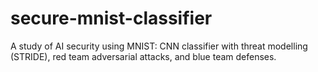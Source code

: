 # secure-mnist-classifier
A study of AI security using MNIST: CNN classifier with threat modelling (STRIDE), red team adversarial attacks, and blue team defenses.
